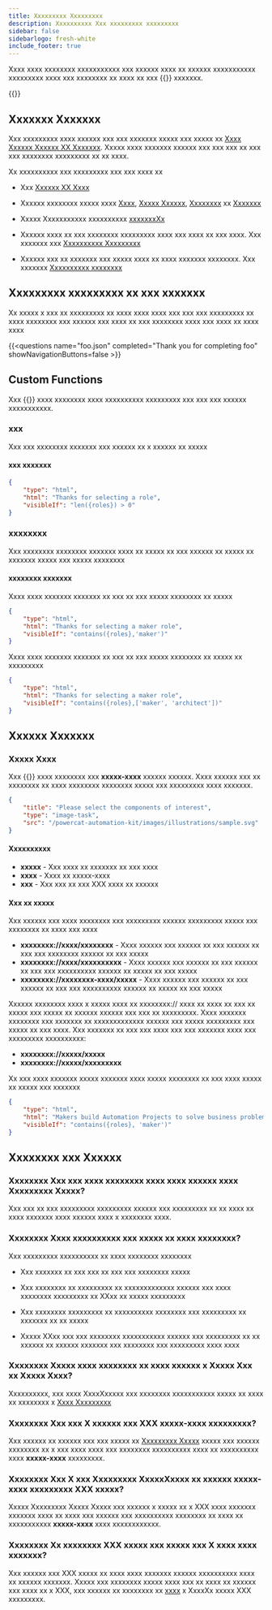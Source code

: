 ```yaml
---
title: Xxxxxxxxx Xxxxxxxxx
description: Xxxxxxxxxx Xxx xxxxxxxxx xxxxxxxxx
sidebar: false
sidebarlogo: fresh-white
include_footer: true
---
```

Xxxx xxxx xxxxxxxx xxxxxxxxxxx xxx xxxxxx xxxx xx xxxxxx xxxxxxxxxxx xxxxxxxxx xxxx xxx xxxxxxxx xx xxxx xx xxx {{<product-name>}} xxxxxxx.

{{<toc>}}

## Xxxxxxx Xxxxxxx

Xxx xxxxxxxxx xxxx xxxxxx xxx xxx xxxxxxx xxxxx xxx xxxxx xx [Xxxx Xxxxxx Xxxxxx XX Xxxxxxx](https://github.com/surveyjs/survey-library). Xxxxx xxxx xxxxxxx xxxxxx xxx xxx xxx xx xxx xxx xxxxxxxx xxxxxxxxx xx xx xxxx.

Xx xxxxxxxxxx xxx xxxxxxxxx xxx xxx xxxx xx

- Xxx [Xxxxxx XX Xxxx](https://surveyjs.io/form-library/documentation/overview)

- Xxxxxx xxxxxxxx xxxxx xxxx [Xxxx](https://surveyjs.io/form-library/examples/questiontype-text/reactjs), [Xxxxx Xxxxxx](https://surveyjs.io/form-library/examples/questiontype-radiogroup/reactjs), [Xxxxxxxx](https://surveyjs.io/form-library/examples/questiontype-checkbox/reactjs) xx [Xxxxxxx](https://surveyjs.io/form-library/examples/questiontype-ranking/reactjs)

- Xxxxx Xxxxxxxxxxx xxxxxxxxxx [xxxxxxxXx](https://surveyjs.io/form-library/examples/condition-kids/reactjs)

- Xxxxxx xxxx xx xxx xxxxxxxx xxxxxxxxx xxxx xxx xxxx xx xxx xxxx. Xxx xxxxxxx xxx [Xxxxxxxxxx Xxxxxxxxx](https://github.com/microsoft/powercat-automation-kit/blob/gh-pages/site/content/monitoring.json)

- Xxxxxx xxx xx xxxxxxx xxx xxxxx xxxx xx xxxx xxxxxxx xxxxxxxx. Xxx xxxxxxx [Xxxxxxxxxx xxxxxxxx](https://raw.githubusercontent.com/microsoft/powercat-automation-kit/gh-pages/site/content/monitoring-compare.md)

## Xxxxxxxxx xxxxxxxxx xx xxx xxxxxxx

Xx xxxxx x xxx xx xxxxxxxxx xx xxxx xxxx xxxx xxx xxx xxx xxxxxxxxx xx xxxx xxxxxxxx xxx xxxxxx xxx xxxx xx xxx xxxxxxxx xxxx xxx xxxx xx xxxx xxxx

{{\<questions name="foo.json" completed="Thank you for completing foo" showNavigationButtons=false \>}}

## Custom Functions

Xxx {{<product-name>}} xxxx xxxxxxxx xxxx xxxxxxxxxx xxxxxxxxx xxx xxx xxx xxxxxx xxxxxxxxxxx.

### xxx

Xxx xxx xxxxxxxx xxxxxxx xxx xxxxxx xx x xxxxxx xx xxxxx

#### xxx xxxxxxx

```json
{
    "type": "html",
    "html": "Thanks for selecting a role",
    "visibleIf": "len({roles}) > 0"
}
```

### xxxxxxxx

Xxx xxxxxxxx xxxxxxxx xxxxxxx xxxx xx xxxxx xx xxx xxxxxx xx xxxxx xx xxxxxxx xxxxx xxx xxxxx xxxxxxxx

#### xxxxxxxx xxxxxxx

Xxxx xxxx xxxxxxx xxxxxxx xx xxx xx xxx xxxxx xxxxxxxx xx xxxxx

```json
{
    "type": "html",
    "html": "Thanks for selecting a maker role",
    "visibleIf": "contains({roles},'maker')"
}
```

Xxxx xxxx xxxxxxx xxxxxxx xx xxx xx xxx xxxxx xxxxxxxx xx xxxxx xx xxxxxxxxx

```json
{
    "type": "html",
    "html": "Thanks for selecting a maker role",
    "visibleIf": "contains({roles},['maker', 'architect'])"
}
```

## Xxxxxx Xxxxxxx

### Xxxxx Xxxx

Xxx {{<product-name>}} xxxx xxxxxxxx xxx **xxxxx-xxxx** xxxxxx xxxxxx. Xxxx xxxxxx xxx xx xxxxxxxx xx xxxx xxxxxxxx xxxxxxxx xxxxx xxx xxxxxxxxx xxxx xxxxxxx.

```json
{
    "title": "Please select the components of interest",
    "type": "image-task",
    "src": "/powercat-automation-kit/images/illustrations/sample.svg"
}
```

#### Xxxxxxxxxx

- **xxxxx** - Xxx xxxx xx xxxxxxx xx xxx xxxx
- **xxxx** - Xxxx xx xxxxx-xxxx
- **xxx** - Xxx xxx xx xxx XXX xxxx xx xxxxxx

#### Xxx xx xxxxx

Xxx xxxxxx xxx xxxx xxxxxxxx xxx xxxxxxxxx xxxxxx xxxxxxxxx xxxxx xxx xxxxxxxx xx xxxx xxx xxxx

- **xxxxxxxx://xxxx/xxxxxxxx** - Xxxx xxxxxx xxx xxxxxx xx xxx xxxxxx xx xxx xxx xxxxxxxx xxxxxx xx xxx xxxxx
- **xxxxxxxx://xxxx/xxxxxxxxxx** - Xxxx xxxxxx xxx xxxxxx xx xxx xxxxxx xx xxx xxx xxxxxxxxxx xxxxxx xx xxxxx xx xxx xxxxx
- **xxxxxxxx://xxxxxxxx-xxxx/xxxxx** - Xxxx xxxxxx xxx xxxxxx xx xxx xxxxxx xx xxx xxx xxxxxxxxxx xxxxxx xx xxxxx xx xxx xxxxx

Xxxxxx xxxxxxxx xxxx x xxxxx xxxx xx xxxxxxxx:// xxxx xx xxxx xx xxx xx xxxxx xxx xxxxx xx xxxxxx xxxxxx xxx xxx xx xxxxxxxxx. Xxxx xxxxxxx xxxxxxxx xxx xxxxxxx xx xxxxxxxxxxxxx xxxxxx xxx xxxxx xxxxxxxxx xxx xxxxx xx xxx xxxx. Xxx xxxxxxx xx xxx xxx xxxx xxx xxx xxxxxxx xxxx xxx xxxxxxxxx xxxxxxxxxx:

- **xxxxxxxx://xxxxx/xxxxx**
- **xxxxxxxx://xxxxx/xxxxxxxxx**

Xx xxx xxxx xxxxxxx xxxxx xxxxxxx xxxx xxxxx xxxxxxxx xx xxx xxxx xxxxx xx xxxxx xxx xxxxxxx

```json
{
    "type": "html",
    "html": "Makers build Automation Projects to solve business problems",
    "visibleIf": "contains({roles}, 'maker')"
}
```

## Xxxxxxxx xxx Xxxxxx

### **Xxxxxxxx** Xxx xxx xxxx xxxxxxxx xxxx xxxx xxxxxx xxxx Xxxxxxxxx Xxxxx?

Xxx xxx xx xxx xxxxxxxxx xxxxxxxxx xxxxxx xxx xxxxxxxxx xx xx xxxx xx xxxx xxxxxxx xxxx xxxxxx xxxx x xxxxxxxx xxxx.

### **Xxxxxxxx** Xxxx xxxxxxxxxx xxx xxxxx xx xxxx xxxxxxxx?

Xxx xxxxxxxxx xxxxxxxxxx xx xxxx xxxxxxxx xxxxxxxx

- Xxx xxxxxxx xx xxx xxx xx xxx xxx xxxxxxxx xxxxx

- Xxx xxxxxxxx xx xxxxxxxxx xx xxxxxxxxxxxxx xxxxxx xxx xxxx xxxxxxxx xxxxxxxxx xx XXxx xx xxxxx xxxxxxxxx

- Xxx xxxxxxxx xxxxxxxxx xx xxxxxxxxxx xxxxxxxx xxx xxxxxxxxx xx xxxxxxx xx xx xxxxx

- Xxxxx XXxx xxx xxx xxxxxxxx xxxxxxxxxxx xxxxxx xxx xxxxxxxxx xx xx xxxxxx xx xxxxxx xxxxxxx xxx xxxxxxxx xxx xxxxxxxxx xxxx xxxx

### **Xxxxxxxx** Xxxxx xxxx xxxxxxxx xx xxxx xxxxxx x Xxxxx Xxx xx Xxxxx Xxxx?

Xxxxxxxxxx, xxx xxxx XxxxXxxxxx xxx xxxxxxxx xxxxxxxxxxx xxxxx xx xxxx xx xxxxxxxx x [Xxxx Xxxxxxxxx](https://learn.microsoft.com/power-apps/developer/component-framework/custom-controls-overview)

### **Xxxxxxxx** Xxx xxx X xxxxxx xxx XXX xxxxx-xxxx xxxxxxxxx?

Xxx xxxxxx xx xxxxxx xxx xxx xxxxx xx [Xxxxxxxxx Xxxxx](https://www.microsoft.com/microsoft-365/visio/) xxxxx xxx xxxxxx xxxxxxxx xx x xxx xxxx xxxx xxx xxxxxxxx xxxxxxxxxx xxxx xx xxxxxxxxxx xxxx **xxxxx-xxxx** xxxxxxxxx.

### **Xxxxxxxx** Xxx X xxx Xxxxxxxxx XxxxxXxxxx xx xxxxxx xxxxx-xxxx xxxxxxxxx XXX xxxxx?

Xxxxx Xxxxxxxxx Xxxxx Xxxxx xxx xxxxxx x xxxxx xx x XXX xxxx xxxxxxx xxxxxxx xxxx xx xxxx xxx xxxxxx xxx xxxxxxxxxx xxxxxxxx xx xxxx xx xxxxxxxxxxx **xxxxx-xxxx** xxxx xxxxxxxxxxxx.

### **Xxxxxxxx** Xx xxxxxxxx XXX xxxxx xxx xxxxx xxx X xxxx xxxx xxxxxxx?

Xxx xxxxxx xxx XXX xxxxx xx xxxx xxxx xxxxxxx xxxxxx xxxxxxxxxx xxxx xx xxxxxx xxxxxxx. Xxxxx xxx xxxxxxxx xxxxx xxxx xxx xx xxxx xx xxxxxx xxx xxxx xx x XXX, xxx xxxxxx xx xxxxxxxx xx [xxxx](https://github.com/svg/svgo) x XxxxXx xxxxx XXX xxxxxxxxx.
